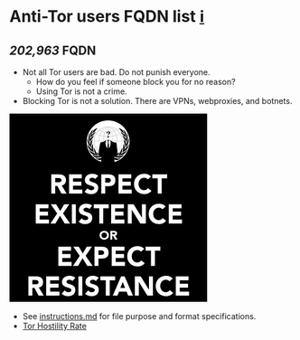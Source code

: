 # Anti-Tor users FQDN list [ℹ](https://ss.wodferndripvpe6ib4uz4rtngrnzichnirgn7t5x64gxcyroopbhsuqd.onion/ss/pct_at.php)


[//]: # (do not edit me; start)

## *202,963* FQDN

[//]: # (do not edit me; end)


- Not all Tor users are bad. Do not punish everyone.
  - How do you feel if someone block you for no reason?
  - Using Tor is not a crime.
- Blocking Tor is not a solution. There are VPNs, webproxies, and botnets.


![](../../image/anonexist.jpg)


- See [instructions.md](../../instructions.md) for file purpose and format specifications.
- [Tor Hostility Rate](../../not_cloudflare/domains/README.md)